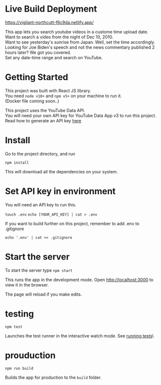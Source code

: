 # Live Build Deployment
https://vigilant-northcutt-f6c9da.netlify.app/

This app lets you search youtube videos in a custome time upload date.\
Want to search a video from the night of Dec 10, 2010.\
Want to see yesterday's sunrise from Japan. Well, set the time accordingly.\
Looking for Joe Biden's speech and not the news commentary published 2 hours later?
We got you covered.\
Set any date-time range and search on YouTube.

# Getting Started 

This project was built with React JS library.\
You need `node v10+` and `npm v5+` on your machine to run it.\
(Docker file coming soon..)

This project uses the YouTube Data API.\
You will need your own API key for YouTube Data App v3 to run this project.\
Read how to generate an API key [here](https://developers.google.com/youtube/registering_an_application)

# Install 
Go to the project directory, and run 

`npm install`

This will download all the dependencies on your system.

# Set API key in environment
You will need an  API key to run this. 

`touch .env`
`echo [YOUR_API_KEY] | cat > .env`

If you want to build further on this project, remember to add .env to
.gitignore

`echo '.env' | cat >> .gitignore`

# Start the server

To start the server type
`npm start`

This runs the app in the development mode.
Open [http://localhost:3000](http://localhost:3000) to view it in the browser.

The page will reload if you make edits.

# testing

`npm test`

Launches the test runner in the interactive watch mode.
See [running tests](https://facebook.github.io/create-react-app/docs/running-tests)\

# prouduction
`npm run build`

Builds the app for production to the `build` folder. 
